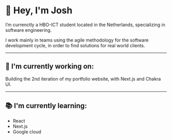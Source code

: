 <!-- ![banner](https://github.com/josh0x/josh-hz.github.io/blob/master/img/DJI_0104.jpeg) -->

# 👋  Hey, I'm Josh

I’m currenctly a HBO-ICT student located in the Netherlands, specializing in software engineering. 

I work mainly in teams using the agile methodology for the software development cycle, in order to find solutions for real world clients.

--- 

## 🚀 I'm currently working on: 

Building the 2nd iteration of my portfolio website, with Next.js and Chakra UI. 

--- 

## 📚 I'm currently learning: 

- React
- Next.js
- Google cloud
